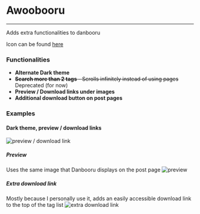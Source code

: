 # Awoobooru

---

Adds extra functionalities to danbooru

Icon can be found [here](https://www.pixiv.net/member_illust.php?mode=medium&illust_id=62974506)

### Functionalities

- **Alternate Dark theme**
- ~~**Search more than 2 tags** - Scrolls infinitely instead of using pages~~ Deprecated (for now)
- **Preview / Download links under images**
- **Additional download button on post pages**

### Examples

#### Dark theme, preview / download links
![preview / download link](https://i.ibb.co/84LxGKm/download.png)

##### Preview
Uses the same image that Danbooru displays on the post page
![preview](https://i.ibb.co/gmfBdgL/preview.png)

##### Extra download link
Mostly because I personally use it, adds an easily accessible download link to the top of the tag list
![extra download link](https://i.ibb.co/R3zNprD/darkmode.png)
